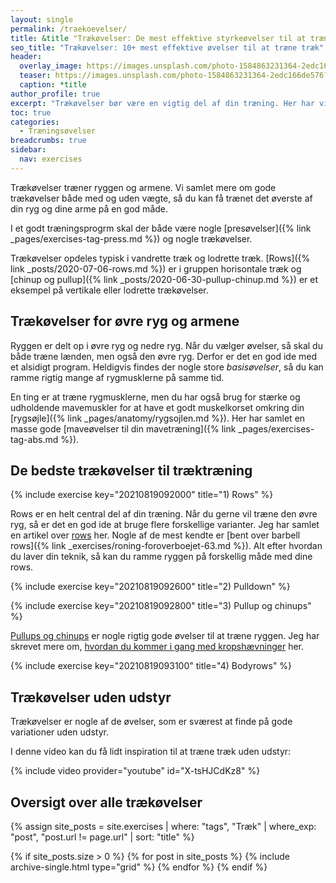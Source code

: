 ```yaml
---
layout: single
permalink: /traekoevelser/
title: &title "Trækøvelser: De mest effektive styrkeøvelser til at træne træk 🏋"
seo_title: "Trækøvelser: 10+ mest effektive øvelser til at træne træk"
header:
  overlay_image: https://images.unsplash.com/photo-1584863231364-2edc166de576?ixlib=rb-1.2.1&ixid=eyJhcHBfaWQiOjEyMDd9&auto=format&fit=crop&w=1900&q=5
  teaser: https://images.unsplash.com/photo-1584863231364-2edc166de576?ixlib=rb-1.2.1&ixid=eyJhcHBfaWQiOjEyMDd9&auto=format&fit=crop&w=400&q=5
  caption: *title
author_profile: true
excerpt: "Trækøvelser bør være en vigtig del af din træning. Her har vi samlet træk øvelser, som du kan bruge i din styrketræning. Vi har bla.a samlet de 10+ bedste trækøvelser."
toc: true
categories:
  - Træningsøvelser
breadcrumbs: true
sidebar:
  nav: exercises
---
```


Trækøvelser træner ryggen og armene. Vi samlet mere om gode trækøvelser både med og uden vægte, så du kan få trænet det øverste af din ryg og dine arme på en god måde.

I et godt træningsprogrm skal der både være nogle [presøvelser]({% link _pages/exercises-tag-press.md %}) og nogle trækøvelser.

Trækøvelser opdeles typisk i vandrette træk og lodrette træk. [Rows]({% link _posts/2020-07-06-rows.md %}) er i gruppen horisontale træk og [chinup og pullup]({% link _posts/2020-06-30-pullup-chinup.md %}) er et eksempel på vertikale eller lodrette trækøvelser.

## Trækøvelser for øvre ryg og armene

Ryggen er delt op i øvre ryg og nedre ryg. Når du vælger øvelser, så skal du både træne lænden, men også den øvre ryg. Derfor er det en god ide med et alsidigt program. Heldigvis findes der nogle store *basisøvelser*, så du kan ramme rigtig mange af rygmusklerne på samme tid.

En ting er at træne rygmusklerne, men du har også brug for stærke og udholdende mavemuskler for at have et godt muskelkorset omkring din [rygsøjle]({% link _pages/anatomy/rygsojlen.md %}). Her har samlet en masse gode [maveøvelser til din mavetræning]({% link _pages/exercises-tag-abs.md %}).

## De bedste trækøvelser til træktræning

{% include exercise key="20210819092000" title="1) Rows" %}

Rows er en helt central del af din træning. Når du gerne vil træne den øvre ryg, så er det en god ide at bruge flere forskellige varianter. Jeg har samlet en artikel over [rows](/rows/) her. Nogle af de mest kendte er [bent over barbell rows]({% link _exercises/roning-foroverboejet-63.md %}). Alt efter hvordan du laver din teknik, så kan du ramme ryggen på forskellig måde med dine rows.

{% include exercise key="20210819092600" title="2) Pulldown" %}

{% include exercise key="20210819092800" title="3) Pullup og chinups" %}

[Pullups og chinups](/chinup-vs-pullup/) er nogle rigtig gode øvelser til at træne ryggen. Jeg har skrevet mere om, [hvordan du kommer i gang med kropshævninger](/laer-kropshaevning-chinup-pullup-program/) her.

{% include exercise key="20210819093100" title="4) Bodyrows" %}

## Trækøvelser uden udstyr

Trækøvelser er nogle af de øvelser, som er sværest at finde på gode variationer uden udstyr.

I denne video kan du få lidt inspiration til at træne træk uden udstyr:

{% include video provider="youtube" id="X-tsHJCdKz8" %}

## Oversigt over alle trækøvelser

{% assign site_posts = site.exercises | where: "tags", "Træk" | where_exp: "post", "post.url != page.url" | sort: "title" %}

<div class="feature__wrapper">

{% if site_posts.size > 0 %}
  {% for post in site_posts %}
    {% include archive-single.html type="grid" %}
  {% endfor %}
{% endif %}

</div>
